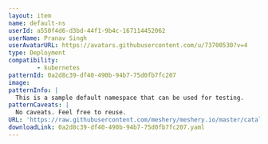 ```yaml
---
layout: item
name: default-ns
userId: a550f4d6-d3bd-44f1-9b4c-167114452062
userName: Pranav Singh
userAvatarURL: https://avatars.githubusercontent.com/u/73700530?v=4
type: Deployment
compatibility: 
        - kubernetes
patternId: 0a2d8c39-df40-490b-94b7-75d0fb7fc207
image: 
patternInfo: |
  This is a sample default namespace that can be used for testing.
patternCaveats: |
  No caveats. Feel free to reuse.
URL: 'https://raw.githubusercontent.com/meshery/meshery.io/master/catalog/0a2d8c39-df40-490b-94b7-75d0fb7fc207.yaml'
downloadLink: 0a2d8c39-df40-490b-94b7-75d0fb7fc207.yaml
---
```

